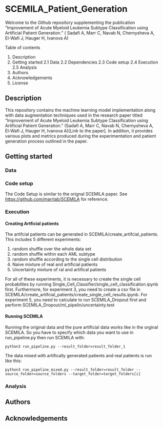 # SCEMILA_Patient_Generation

Welcome to the Github repository supplementing the publication “Improvement of Acute Myeloid Leukemia Subtype Classification using Artificial Patient Generation." (    Sadafi A, Marr C, Navab N, Chernysheva A,  El-Wafi J, Hauger H, Ivanova A)

Table of contents
1.	Description
2.	Getting started
	2.1 Data
	2.2 Dependencies 
	2.3 Code setup
	2.4 Execution
	2.5 Analysis
3.	Authors
4.	Acknowledgements
5.	License

## Description
This repository contains the machine learning model implementation along with data augmentation techniques used in the research paper titled “Improvement of Acute Myeloid Leukemia Subtype Classification using Artificial Patient Generation." (Sadafi A, Marr C, Navab N, Chernysheva A,  El-Wafi J, Hauger H, Ivanova A)[Link to the paper]. In addition, it provides various plots and metrics produced during the experimentation and patient generation process outlined in the paper.

## Getting started
### Data
### Code setup
The Code Setup is similar to the orignal SCEMILA paper. See https://github.com/marrlab/SCEMILA for reference.
### Execution

#### Creating Artficial patients
The artifcial patients can be generated in SCEMILA/create_artifcial_patients. This includes 5 different experiments:
1. random shuffle over the whole data set
2. random shuffle within each AML subtype
3. random shuffle according to the single cell distribution
4. Naive mixture of real and artificial patients
5. Uncertainty mixture of ral and artifical patients

For all of these experiments, it is necessary to create the single cell probabilites by running Single_Cell_Classifier/single_cell_classification.ipynb first.
Furthermore, for experiment 3, you need to create a csv file in SCEMILA/create_artifcial_patients/create_single_cell_results.ipynb.
For experiment 5, you need to calculate to run SCEMILA_Dropout first and perform SCEMILA_Dropout/ml_pipelin/uncertainty.test

#### Running SCEMILA
Running the original data and the pure artificial data works like in the orginal SCEMILA. So you have to specify which data you want to use in run_pipeline.py then run SCEMILA with:

	python3 run_pipeline.py --result_folder=result_folder_1

The data mixed with artifically generated patients and real patients is run like this:

	python3 run_pipeline_mixed.py --result_folder=result_folder --source_folder=source_folders --target_folder=target_folders[i]
 
### Analysis
## Authors
## Acknowledgements
